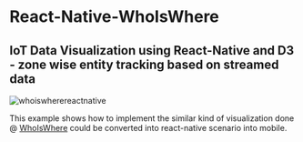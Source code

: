 # React-Native-WhoIsWhere
## IoT Data Visualization using React-Native and D3 - zone wise entity tracking based on streamed data

![whoiswherereactnative](https://cloud.githubusercontent.com/assets/16579000/22934781/32c9d412-f2f6-11e6-8fad-a9e4c2651469.png)

This example shows how to implement the similar kind of visualization done @ [WhoIsWhere](https://github.com/shasdas/WhoIsWhere) could be converted into react-native scenario into mobile.
